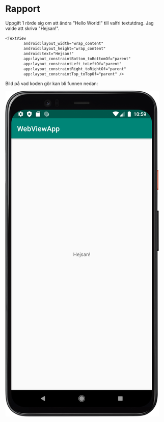 
# Rapport

Uppgift 1 rörde sig om att ändra "Hello World!" till valfri textutdrag. Jag valde att skriva "Hejsan!".

```
<TextView
        android:layout_width="wrap_content"
        android:layout_height="wrap_content"
        android:text="Hejsan!"
        app:layout_constraintBottom_toBottomOf="parent"
        app:layout_constraintLeft_toLeftOf="parent"
        app:layout_constraintRight_toRightOf="parent"
        app:layout_constraintTop_toTopOf="parent" />
```
Bild på vad koden gör kan bli funnen nedan:

![](hejsan.png)

